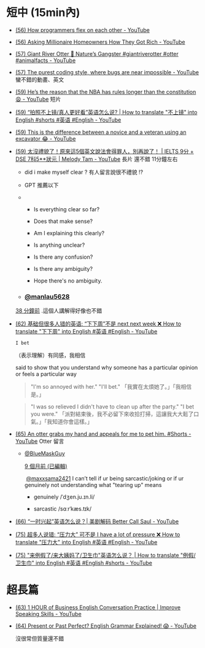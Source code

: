 # 短中 (15min內)

- [(56) How programmers flex on each other - YouTube](https://www.youtube.com/watch?v=r6tH55syq0o)

- [(56) Asking Millionaire Homeowners How They Got Rich - YouTube](https://www.youtube.com/watch?v=_5yi6XW4Av8)

- [(57) Giant River Otter 🦦 Nature’s Gangster #giantriverotter #otter #animalfacts - YouTube](https://www.youtube.com/shorts/SApduUFplBo)

- [(57) The purest coding style, where bugs are near impossible - YouTube](https://www.youtube.com/watch?v=HlgG395PQWw)  蠻不錯的動畫、英文

- [(59) He’s the reason that the NBA has rules longer than the constitution 😩 - YouTube](https://www.youtube.com/shorts/bCabbgKgqEc) 短片

- [(59) “拍照不上镜/真人更好看”英语怎么说? | How to translate "不上镜" into English #shorts #英语 #English - YouTube](https://www.youtube.com/shorts/D41oDzOgSao)

- [(59) This is the difference between a novice and a veteran using an excavator 😂 - YouTube](https://www.youtube.com/shorts/-uFliYijVh4)

- [(59) 太沒禮貌了！原來這5個英文說法會得罪人，別再說了！ | IELTS 9分 + DSE 7科5**狀元 | Melody Tam - YouTube](https://www.youtube.com/watch?v=MGkvlUlakTw) 長片 還不錯 11分鐘左右
  
  - did i make myself clear ? 有人留言說很不禮貌 !?
  
  - GPT 推薦以下
  
  - - Is everything clear so far?
    
    - Does that make sense?
    
    - Am I explaining this clearly?
    
    - Is anything unclear? 
    
    - Is there any confusion?
    
    - Is there any ambiguity?
    
    - Hope there's no ambiguity.
  
  - ### [@manlau5628](https://www.youtube.com/channel/UCt52kHqo8XtaVJGTpb1lQPA)
  
  [38 分鐘前](https://www.youtube.com/watch?v=MGkvlUlakTw&lc=Ugw7knhUo1Ou2RUX2DR4AaABAg) .這個人講解得好像也不錯 

- [(62) 基础但很多人错的英语: “下下周”不是 next next week ❌ How to translate "下下周" into English #英语 #English - YouTube](https://www.youtube.com/watch?v=yb-iXNnqAdo) 
  
  `I bet` 
  
  （表示理解）有同感，我相信
  
  said to show that you understand why someone has a particular opinion or feels a particular way 
  
  > "I'm so annoyed with her." "I'll bet."
  > 「我實在太煩她了。」「我相信是。」
  
  > "I was so relieved I didn't have to clean up after the party." "I bet you were."
  > 「派對結束後，我不必留下來收拾打掃，這讓我大大鬆了口氣。」「我知道你會這樣。」

- [(65) An otter grabs my hand and appeals for me to pet him. #Shorts - YouTube](https://www.youtube.com/shorts/RlyX_sKnH3c) Otter 留言
  
  - [@BlueMaskGuy](https://www.youtube.com/channel/UCIXOr_8EGHY4IyIEuztSu9w)
    
    [9 個月前 (已編輯)](https://www.youtube.com/watch?v=RlyX_sKnH3c&lc=Ugwd3UzgYislMMoZLHd4AaABAg.9lwL1OUDpZ39mNYn32rlhn)
    
     [@maxxsama2421](https://www.youtube.com/channel/UCdvCmlWfjQOXX2mVFhVud8g) I can’t tell if ur being sarcastic/joking or if ur genuinely not understanding what "tearing up" means
    
    - genuinely /ˈdʒen.ju.ɪn.li/
    
    - sarcastic /sɑːrˈkæs.tɪk/

- [(66) “一时兴起”英语怎么说？| 美剧解码 Better Call Saul - YouTube](https://www.youtube.com/watch?v=l1rm8c-ZvVE) 

- [(75) 超多人说错: “压力大” 可不是 I have a lot of pressure ❌ How to translate "压力大" into English #英语 #English - YouTube](https://www.youtube.com/watch?v=dm4PxVPH-H8) 

- [(75) "来例假了/来大姨妈了/卫生巾"英语怎么说？ | How to translate "例假/卫生巾" into English #英语 #English #shorts - YouTube](https://www.youtube.com/shorts/xD-YcOiOT9I) 

# 超長篇

- [(63) 1 HOUR of Business English Conversation Practice | Improve Speaking Skills - YouTube](https://www.youtube.com/watch?v=LbL4_ybemO4)

- [(64) Present or Past Perfect? English Grammar Explained! 😱 - YouTube](https://www.youtube.com/watch?v=wMmENYjr7Do) 
  
  沒很常但質量還不錯
